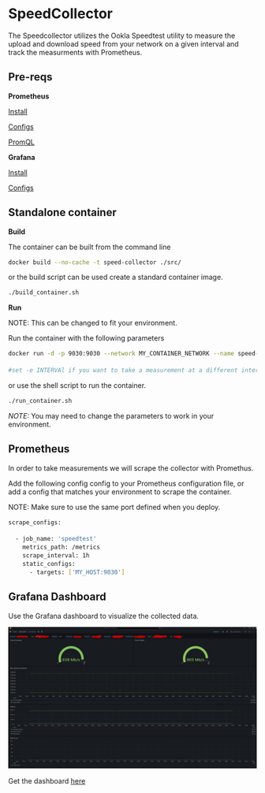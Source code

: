 # SpeedCollector

The Speedcollector utilizes the Ookla Speedtest utility to measure the upload and download speed from your network on a given interval and track the measurments with Prometheus.

## Pre-reqs

**Prometheus**

[Install](https://prometheus.io/docs/prometheus/latest/installation/)

[Configs](https://prometheus.io/docs/prometheus/latest/configuration/configuration/)

[PromQL](https://prometheus.io/docs/prometheus/latest/querying/basics/)

**Grafana**

[Install](https://grafana.com/docs/grafana/latest/setup-grafana/installation/docker/)

[Configs](https://grafana.com/docs/grafana/latest/setup-grafana/configure-docker/)

## Standalone container

**Build**

The container can be built from the command line
```bash
docker build --no-cache -t speed-collector ./src/
```

or the build script can be used create a standard container image.
```bash
./build_container.sh
```

**Run**

NOTE: This can be changed to fit your environment.

Run the container with the following parameters
```bash
docker run -d -p 9030:9030 --network MY_CONTAINER_NETWORK --name speed-collector speed-collector:latest

#set -e INTERVAl if you want to take a measurement at a different interval. Default 60 minutes.
```

or use the shell script to run the container.
```bash
./run_container.sh
```

*NOTE:* You may need to change the parameters to work in your environment.

## Prometheus

In order to take measurements we will scrape the collector with Promethus.

Add the following config config to your Prometheus configuration file, or add a config that matches your environment to scrape the container.

NOTE: Make sure to use the same port defined when you deploy.

```bash
scrape_configs:

  - job_name: 'speedtest'
    metrics_path: /metrics
    scrape_interval: 1h
    static_configs:
      - targets: ['MY_HOST:9030']
```

## Grafana Dashboard

Use the Grafana dashboard to visualize the collected data.

<img src="./Images/example_dash.png">

Get the dashboard [here](https://github.com/JonathanArrance/SpeedCollector/tree/main/dashboard)